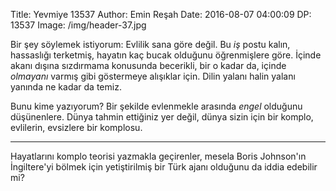 Title: Yevmiye 13537Author: Emin ReşahDate: 2016-08-07 04:00:09DP: 13537 Image: /img/header-37.jpgBir şey söylemek istiyorum: Evlilik sana göre değil. Bu *iş* postu kalın,hassaslığı terketmiş, hayatın kaç bucak olduğunu öğrenmişlere göre. İçinde akanıdışına sızdırmama konusunda becerikli, bir o kadar da, içinde *olmayanı* varmışgibi göstermeye alışıklar için. Dilin yalanı halin yalanı yanında ne kadar datemiz. Bunu kime yazıyorum? Bir şekilde evlenmekle arasında *engel* olduğunudüşünenlere. Dünya tahmin ettiğiniz yer değil, dünya sizin için bir komplo,evlilerin, evsizlere bir komplosu.-----Hayatlarını komplo teorisi yazmakla geçirenler, mesela Boris Johnson'ınİngiltere'yi bölmek için yetiştirilmiş bir Türk ajanı olduğunu da iddia edebilirmi? 